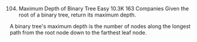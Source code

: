 ﻿104. Maximum Depth of Binary Tree
     Easy
     10.3K
     163
     Companies
     Given the root of a binary tree, return its maximum depth.

A binary tree's maximum depth is the number of nodes along the longest path from the root node down to the farthest leaf node.